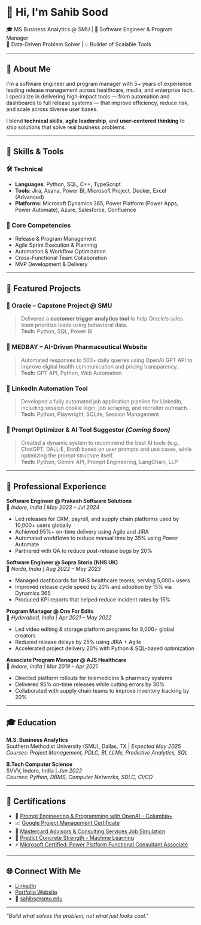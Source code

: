 # 👋 Hi, I'm Sahib Sood

🎓 MS Business Analytics @ SMU | 💼 Software Engineer & Program Manager  
🧠 Data-Driven Problem Solver | 💡 Builder of Scalable Tools

---

## 🚀 About Me

I'm a software engineer and program manager with 5+ years of experience leading release management across healthcare, media, and enterprise tech. I specialize in delivering high-impact tools — from automation and dashboards to full release systems — that improve efficiency, reduce risk, and scale across diverse user bases.

I blend **technical skills**, **agile leadership**, and **user-centered thinking** to ship solutions that solve real business problems.

---

## 🧠 Skills & Tools

### 🛠 Technical
- **Languages**: Python, SQL, C++, TypeScript
- **Tools**: Jira, Asana, Power BI, Microsoft Project, Docker, Excel (Advanced)
- **Platforms**: Microsoft Dynamics 365, Power Platform (Power Apps, Power Automate), Azure, Salesforce, Confluence

### 💼 Core Competencies
- Release & Program Management  
- Agile Sprint Execution & Planning  
- Automation & Workflow Optimization  
- Cross-Functional Team Collaboration  
- MVP Development & Delivery

---

## 📂 Featured Projects

### 🔬 Oracle – Capstone Project @ SMU  
> Delivered a **customer trigger analytics tool** to help Oracle’s sales team prioritize leads using behavioral data.  
**Tech:** Python, SQL, Power BI

### 💊 MEDBAY – AI-Driven Pharmaceutical Website 
> Automated responses to 500+ daily queries using OpenAI GPT API to improve digital health communication and pricing transparency.  
**Tech:** GPT API, Python, Web Automation

### 🤖 LinkedIn Automation Tool
> Developed a fully automated job application pipeline for LinkedIn, including session cookie login, job scraping, and recruiter outreach.  
**Tech:** Python, Playwright, SQLite, Session Management

### 🧠 Prompt Optimizer & AI Tool Suggestor *(Coming Soon)*
> Created a dynamic system to recommend the best AI tools (e.g., ChatGPT, DALL·E, Bard) based on user prompts and use cases, while optimizing the prompt structure itself.  
**Tech:** Python, Gemini API, Prompt Engineering, LangChain, LLP

---

## 💼 Professional Experience

**Software Engineer @ Prakash Software Solutions**  
📍 *Indore, India | May 2023 – Jul 2024*  
- Led releases for CRM, payroll, and supply chain platforms used by 10,000+ users globally  
- Achieved 95%+ on-time delivery using Agile and JIRA  
- Automated workflows to reduce manual time by 35% using Power Automate  
- Partnered with QA to reduce post-release bugs by 20%

**Software Engineer @ Sopra Steria (NHS UK)**  
📍 *Noida, India | Aug 2022 – May 2023*  
- Managed dashboards for NHS healthcare teams, serving 5,000+ users  
- Improved release cycle speed by 20% and adoption by 15% via Dynamics 365  
- Produced KPI reports that helped reduce incident rates by 15%

**Program Manager @ One For Edits**  
📍 *Hyderabad, India | Apr 2021 – May 2022*  
- Led video editing & storage platform programs for 8,000+ global creators  
- Reduced release delays by 25% using JIRA + Agile  
- Accelerated project delivery 20% with Python & SQL-based optimization

**Associate Program Manager @ AJS Healthcare**  
📍 *Indore, India | Mar 2019 – Apr 2021*  
- Directed platform rollouts for telemedicine & pharmacy systems  
- Delivered 95% on-time releases while cutting errors by 30%  
- Collaborated with supply chain teams to improve inventory tracking by 20%

---

## 🎓 Education

**M.S. Business Analytics**  
Southern Methodist University (SMU), Dallas, TX | *Expected May 2025*  
_Courses: Project Management, PDLC, BI, LLMs, Predictive Analytics, SQL_

**B.Tech Computer Science**  
SVVV, Indore, India | *Jun 2022*  
_Courses: Python, DBMS, Computer Networks, SDLC, CI/CD_

---
## 📜 Certifications

- 🧪 [Prompt Engineering & Programming with OpenAI – Columbia+](https://badges.plus.columbia.edu/e3c5bdc6-cacd-47c3-8a71-00411c7f10ad#acc.0WfGbl6v)
- 📈 [Google Project Management Certificate](https://coursera.org/share/73fda246aaf2f8a79aac946744585101)
- 🧮 [Mastercard Advisors & Consulting Services Job
Simulation](https://forage-uploads-prod.s3.amazonaws.com/completion-certificates/mfxGwGDp6WkQmtmTf/DZxgGgvMB6cEtEyJg_mfxGwGDp6WkQmtmTf_tMLpWz2AfKKnBrTPy_1744855709117_completion_certificate.pdf)
- 🧠 [Predict Concrete Strength - Machine Learning](https://hicounselor.com/certificate/verify/MTI4MzE3MzIy)
- ⚡ [Microsoft Certified: Power Platform Functional Consultant Associate](https://learn.microsoft.com/en-us/users/soodsahib-6332/credentials/18c0e9535df5eefb)

---

## 🌐 Connect With Me

- [LinkedIn](https://www.linkedin.com/in/sahibsood/)
- [Portfolio Website](https://sahibsood4.github.io)
- 📧 sahibs@smu.edu

---

_“Build what solves the problem, not what just looks cool.”_
